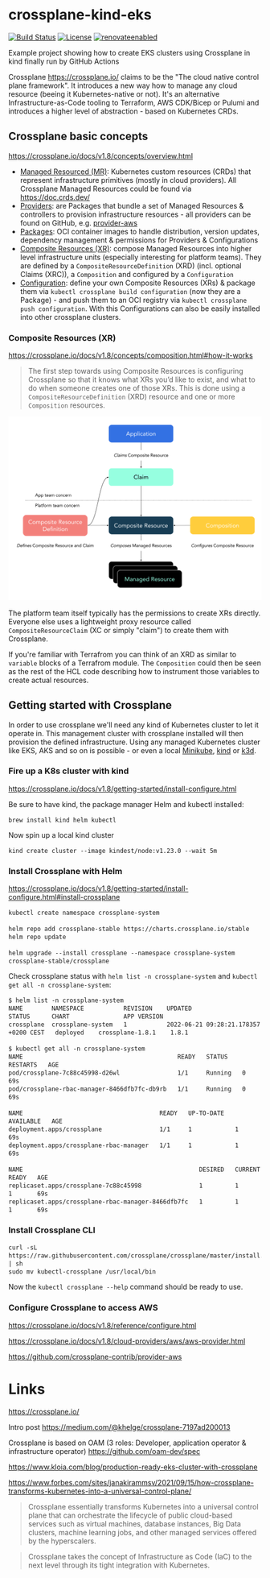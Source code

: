# crossplane-kind-eks
[![Build Status](https://github.com/jonashackt/crossplane-kind-eks/workflows/provision/badge.svg)](https://github.com/jonashackt/crossplane-kind-eks/actions)
[![License](http://img.shields.io/:license-mit-blue.svg)](https://github.com/jonashackt/crossplane-kind-eks/blob/master/LICENSE)
[![renovateenabled](https://img.shields.io/badge/renovate-enabled-yellow)](https://renovatebot.com)

Example project showing how to create EKS clusters using Crossplane in kind finally run by GitHub Actions


Crossplane https://crossplane.io/ claims to be the "The cloud native control plane framework". It introduces a new way how to manage any cloud resource (beeing it Kubernetes-native or not). It's an alternative Infrastructure-as-Code tooling to Terraform, AWS CDK/Bicep or Pulumi and introduces a higher level of abstraction - based on Kubernetes CRDs.


## Crossplane basic concepts

https://crossplane.io/docs/v1.8/concepts/overview.html

* [Managed Resourced (MR)](https://crossplane.io/docs/v1.8/concepts/managed-resources.html): Kubernetes custom resources (CRDs) that represent infrastructure primitives (mostly in cloud providers). All Crossplane Managed Resources could be found via https://doc.crds.dev/ 
* [Providers](https://crossplane.io/docs/v1.8/concepts/providers.html): are Packages that bundle a set of Managed Resources & controllers to provision infrastructure resources - all providers can be found on GitHub, e.g. [provider-aws](https://github.com/crossplane-contrib/provider-aws)
* [Packages](https://crossplane.io/docs/v1.8/concepts/packages.html): OCI container images to handle distribution, version updates, dependency management & permissions for Providers & Configurations
* [Composite Resources (XR)](https://crossplane.io/docs/v1.8/concepts/composition.html): compose Managed Resources into higher level infrastructure units (especially interesting for platform teams). They are defined by a `CompositeResourceDefinition` (XRD) (incl. optional Claims (XRC)), a `Composition` and configured by a `Configuration`
* [Configuration](https://crossplane.io/docs/v1.8/getting-started/create-configuration.html): define your own Composite Resources (XRs) & package them via `kubectl crossplane build configuration` (now they are a Package) - and push them to an OCI registry via `kubectl crossplane push configuration`. With this Configurations can also be easily installed into other crossplane clusters.


### Composite Resources (XR)

https://crossplane.io/docs/v1.8/concepts/composition.html#how-it-works

> The first step towards using Composite Resources is configuring Crossplane so that it knows what XRs you’d like to exist, and what to do when someone creates one of those XRs. This is done using a `CompositeResourceDefinition` (XRD) resource and one or more `Composition` resources.

![composition-how-it-works](screenshots/composition-how-it-works.svg)

The platform team itself typically has the permissions to create XRs directly. Everyone else uses a lightweight proxy resource called `CompositeResourceClaim` (XC or simply "claim") to create them with Crossplane.

If you're familiar with Terrafrom you can think of an XRD as similar to `variable` blocks of a Terrafrom module. The `Composition` could then be seen as the rest of the HCL code describing how to instrument those variables to create actual resources.



## Getting started with Crossplane

In order to use crossplane we'll need any kind of Kubernetes cluster to let it operate in. This management cluster with crossplane installed will then provision the defined infrastructure. Using any managed Kubernetes cluster like EKS, AKS and so on is possible - or even a local [Minikube](https://minikube.sigs.k8s.io/docs/start/), [kind](https://kind.sigs.k8s.io) or [k3d](https://k3d.io/).


### Fire up a K8s cluster with kind

https://crossplane.io/docs/v1.8/getting-started/install-configure.html

Be sure to have kind, the package manager Helm and kubectl installed:

```shell
brew install kind helm kubectl
```

Now spin up a local kind cluster

```shell
kind create cluster --image kindest/node:v1.23.0 --wait 5m
```


### Install Crossplane with Helm

https://crossplane.io/docs/v1.8/getting-started/install-configure.html#install-crossplane

```shell
kubectl create namespace crossplane-system

helm repo add crossplane-stable https://charts.crossplane.io/stable
helm repo update

helm upgrade --install crossplane --namespace crossplane-system crossplane-stable/crossplane
```

Check crossplane status with `helm list -n crossplane-system` and `kubectl get all -n crossplane-system`:

```shell
$ helm list -n crossplane-system
NAME      	NAMESPACE        	REVISION	UPDATED                              	STATUS  	CHART           	APP VERSION
crossplane	crossplane-system	1       	2022-06-21 09:28:21.178357 +0200 CEST	deployed	crossplane-1.8.1	1.8.1

$ kubectl get all -n crossplane-system
NAME                                           READY   STATUS    RESTARTS   AGE
pod/crossplane-7c88c45998-d26wl                1/1     Running   0          69s
pod/crossplane-rbac-manager-8466dfb7fc-db9rb   1/1     Running   0          69s

NAME                                      READY   UP-TO-DATE   AVAILABLE   AGE
deployment.apps/crossplane                1/1     1            1           69s
deployment.apps/crossplane-rbac-manager   1/1     1            1           69s

NAME                                                 DESIRED   CURRENT   READY   AGE
replicaset.apps/crossplane-7c88c45998                1         1         1       69s
replicaset.apps/crossplane-rbac-manager-8466dfb7fc   1         1         1       69s
```


### Install Crossplane CLI

```
curl -sL https://raw.githubusercontent.com/crossplane/crossplane/master/install.sh | sh
sudo mv kubectl-crossplane /usr/local/bin
```

Now the `kubectl crossplane --help` command should be ready to use.


### Configure Crossplane to access AWS

https://crossplane.io/docs/v1.8/reference/configure.html

https://crossplane.io/docs/v1.8/cloud-providers/aws/aws-provider.html

https://github.com/crossplane-contrib/provider-aws




# Links

https://crossplane.io/

Intro post https://medium.com/@khelge/crossplane-7197ad200013

Crossplane is based on OAM (3 roles: Developer, application operator & infrastructure operator) https://github.com/oam-dev/spec

https://www.kloia.com/blog/production-ready-eks-cluster-with-crossplane

https://www.forbes.com/sites/janakirammsv/2021/09/15/how-crossplane-transforms-kubernetes-into-a-universal-control-plane/

> Crossplane essentially transforms Kubernetes into a universal control plane that can orchestrate the lifecycle of public cloud-based services such as virtual machines, database instances, Big Data clusters, machine learning jobs, and other managed services offered by the hyperscalers. 

> Crossplane takes the concept of Infrastructure as Code (IaC) to the next level through its tight integration with Kubernetes.